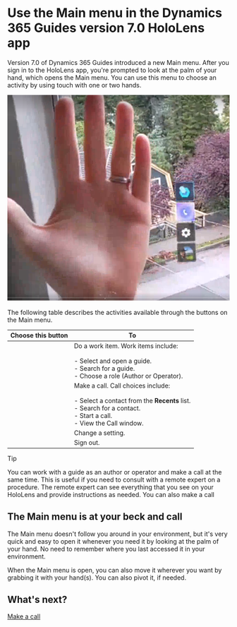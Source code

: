 

# Use the Main menu in the Dynamics 365 Guides version 7.0 HoloLens app

Version 7.0 of Dynamics 365 Guides introduced a new Main menu. After you sign in to the HoloLens app, you're prompted to look at the palm of your hand, which opens the Main menu. You can use this menu to choose an activity by using touch with one or two hands.

![Screen shot of hand and Main menu.](media/main-menu.PNG "Screen shot of hand and Main menu")

The following table describes the activities available through the buttons on the Main menu.

|Choose this button|To|
|--------|-------------------------------------------------------------------------------------------------|
||Do a work item. Work items include:<br><br>- Select and open a guide.<br>- Search for a guide.<br>- Choose a role (Author or Operator).|
||Make a call. Call choices include:<br><br>- Select a contact from the **Recents** list.<br>- Search for a contact.<br>- Start a call.<br>- View the Call window.|
||Change a setting.|
|| Sign out.|

> [!TIP]
> You can work with a guide as an author or operator and make a call at the same time. This is useful if you need to consult with a remote expert on a procedure. The remote expert can see everything that you see on your HoloLens and provide instructions as needed. You can also make a call 

## The Main menu is at your beck and call

The Main menu doesn't follow you around in your environment, but it's very quick and easy to open it whenever you need it by looking at the palm of your hand. No need to remember where you last accessed it in your environment. 

When the Main menu is open, you can also move it wherever you want by grabbing it with your hand(s). You can also pivot it, if needed. 

## What's next?

[Make a call](make-call.md)
